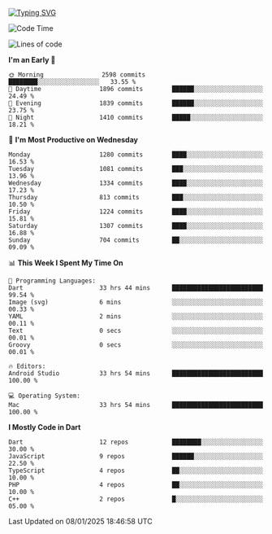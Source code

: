 
<a href="https://git.io/typing-svg"><img src="https://readme-typing-svg.demolab.com?font=Source+Code+Pro&pause=1000&random=false&width=435&lines=Hey+%F0%9F%A5%B6+iam+Yaskraz" alt="Typing SVG" /></a>
<!--START_SECTION:waka-->
![Code Time](http://img.shields.io/badge/Code%20Time-915%20hrs-blue)

![Lines of code](https://img.shields.io/badge/From%20Hello%20World%20I%27ve%20Written-4.8%20million%20lines%20of%20code-blue)

**I'm an Early 🐤** 

```text
🌞 Morning                2598 commits        ████████░░░░░░░░░░░░░░░░░   33.55 % 
🌆 Daytime                1896 commits        ██████░░░░░░░░░░░░░░░░░░░   24.49 % 
🌃 Evening                1839 commits        ██████░░░░░░░░░░░░░░░░░░░   23.75 % 
🌙 Night                  1410 commits        █████░░░░░░░░░░░░░░░░░░░░   18.21 % 
```
📅 **I'm Most Productive on Wednesday** 

```text
Monday                   1280 commits        ████░░░░░░░░░░░░░░░░░░░░░   16.53 % 
Tuesday                  1081 commits        ███░░░░░░░░░░░░░░░░░░░░░░   13.96 % 
Wednesday                1334 commits        ████░░░░░░░░░░░░░░░░░░░░░   17.23 % 
Thursday                 813 commits         ███░░░░░░░░░░░░░░░░░░░░░░   10.50 % 
Friday                   1224 commits        ████░░░░░░░░░░░░░░░░░░░░░   15.81 % 
Saturday                 1307 commits        ████░░░░░░░░░░░░░░░░░░░░░   16.88 % 
Sunday                   704 commits         ██░░░░░░░░░░░░░░░░░░░░░░░   09.09 % 
```


📊 **This Week I Spent My Time On** 

```text
💬 Programming Languages: 
Dart                     33 hrs 44 mins      █████████████████████████   99.54 % 
Image (svg)              6 mins              ░░░░░░░░░░░░░░░░░░░░░░░░░   00.33 % 
YAML                     2 mins              ░░░░░░░░░░░░░░░░░░░░░░░░░   00.11 % 
Text                     0 secs              ░░░░░░░░░░░░░░░░░░░░░░░░░   00.01 % 
Groovy                   0 secs              ░░░░░░░░░░░░░░░░░░░░░░░░░   00.01 % 

🔥 Editors: 
Android Studio           33 hrs 54 mins      █████████████████████████   100.00 % 

💻 Operating System: 
Mac                      33 hrs 54 mins      █████████████████████████   100.00 % 
```

**I Mostly Code in Dart** 

```text
Dart                     12 repos            ████████░░░░░░░░░░░░░░░░░   30.00 % 
JavaScript               9 repos             ██████░░░░░░░░░░░░░░░░░░░   22.50 % 
TypeScript               4 repos             ██░░░░░░░░░░░░░░░░░░░░░░░   10.00 % 
PHP                      4 repos             ██░░░░░░░░░░░░░░░░░░░░░░░   10.00 % 
C++                      2 repos             █░░░░░░░░░░░░░░░░░░░░░░░░   05.00 % 
```




 Last Updated on 08/01/2025 18:46:58 UTC
<!--END_SECTION:waka-->
